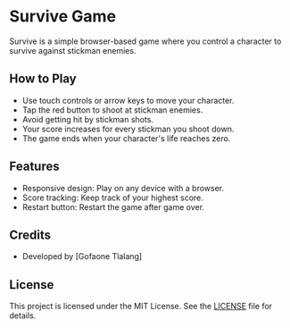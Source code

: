 # Survive Game

Survive is a simple browser-based game where you control a character to survive against stickman enemies.

## How to Play

- Use touch controls or arrow keys to move your character.
- Tap the red button to shoot at stickman enemies.
- Avoid getting hit by stickman shots.
- Your score increases for every stickman you shoot down.
- The game ends when your character's life reaches zero.

## Features

- Responsive design: Play on any device with a browser.
- Score tracking: Keep track of your highest score.
- Restart button: Restart the game after game over.

## Credits

- Developed by [Gofaone Tlalang]

## License

This project is licensed under the MIT License. See the [LICENSE](LICENSE) file for details.
